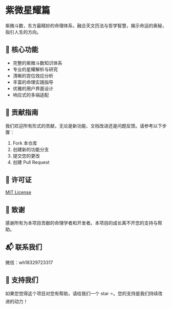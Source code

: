 # 紫微星耀篇

紫微斗数，东方最精妙的命理体系，融合天文历法与哲学智慧，揭示命运的奥秘，指引人生的方向。

## 🎯 核心功能

- 完整的紫微斗数知识体系
- 专业的星耀解析与研究
- 清晰的宫位效应分析
- 丰富的命理实践指导
- 优雅的用户界面设计
- 响应式的多端适配

## 🤝 贡献指南

我们欢迎所有形式的贡献，无论是新功能、文档改进还是问题反馈。请参考以下步骤：

1. Fork 本仓库
2. 创建新的功能分支
3. 提交您的更改
4. 创建 Pull Request

## 📄 许可证

[MIT License](LICENSE)

## 🙏 致谢

感谢所有为本项目贡献的命理学者和开发者。本项目的成长离不开您的支持与帮助。

## 📬 联系我们

微信：wh18329723317

## 🌟 支持我们

如果您觉得这个项目对您有帮助，请给我们一个 star ⭐️。您的支持是我们持续改进的动力！